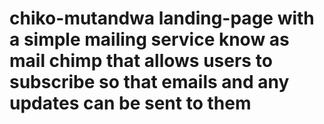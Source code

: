 # chiko-mutandwa landing-page with a simple mailing service know as mail chimp that allows users to subscribe so that emails and any updates can be sent to them 
